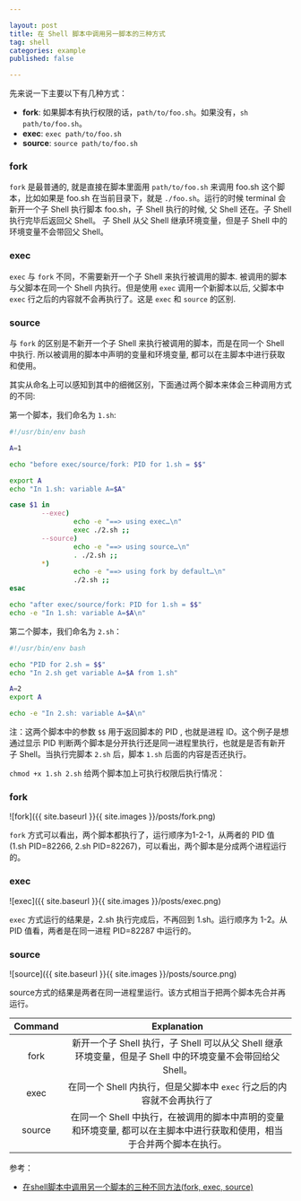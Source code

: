 ```yaml
---

layout: post
title: 在 Shell 脚本中调用另一脚本的三种方式
tag: shell
categories: example
published: false

---
```


先来说一下主要以下有几种方式：

- **fork**: 如果脚本有执行权限的话，`path/to/foo.sh`。如果没有，`sh path/to/foo.sh`。
- **exec**: `exec path/to/foo.sh`
- **source**: `source path/to/foo.sh`

### fork

`fork` 是最普通的, 就是直接在脚本里面用 `path/to/foo.sh` 来调用
 foo.sh 这个脚本，比如如果是 foo.sh 在当前目录下，就是 `./foo.sh`。运行的时候 terminal 会新开一个子 Shell 执行脚本 foo.sh，子 Shell 执行的时候, 父 Shell 还在。子 Shell 执行完毕后返回父 Shell。 子 Shell 从父 Shell 继承环境变量，但是子 Shell 中的环境变量不会带回父 Shell。

### exec

`exec` 与 `fork` 不同，不需要新开一个子 Shell 来执行被调用的脚本.  被调用的脚本与父脚本在同一个 Shell 内执行。但是使用 `exec` 调用一个新脚本以后, 父脚本中 `exec` 行之后的内容就不会再执行了。这是 `exec` 和 `source` 的区别.

### source

与 `fork` 的区别是不新开一个子 Shell 来执行被调用的脚本，而是在同一个 Shell 中执行. 所以被调用的脚本中声明的变量和环境变量, 都可以在主脚本中进行获取和使用。

其实从命名上可以感知到其中的细微区别，下面通过两个脚本来体会三种调用方式的不同:

第一个脚本，我们命名为 `1.sh`:

```sh
#!/usr/bin/env bash

A=1

echo "before exec/source/fork: PID for 1.sh = $$"

export A
echo "In 1.sh: variable A=$A"

case $1 in
        --exec)
                echo -e "==> using exec…\n"
                exec ./2.sh ;;
        --source)
                echo -e "==> using source…\n"
                . ./2.sh ;;
        *)
                echo -e "==> using fork by default…\n"
                ./2.sh ;;
esac

echo "after exec/source/fork: PID for 1.sh = $$"
echo -e "In 1.sh: variable A=$A\n"
```

第二个脚本，我们命名为 `2.sh`：

```sh
#!/usr/bin/env bash

echo "PID for 2.sh = $$"
echo "In 2.sh get variable A=$A from 1.sh"

A=2
export A

echo -e "In 2.sh: variable A=$A\n"
```

注：这两个脚本中的参数 `$$` 用于返回脚本的 PID , 也就是进程 ID。这个例子是想通过显示 PID 判断两个脚本是分开执行还是同一进程里执行，也就是是否有新开子 Shell。当执行完脚本 `2.sh` 后，脚本 `1.sh` 后面的内容是否还执行。

`chmod +x 1.sh 2.sh` 给两个脚本加上可执行权限后执行情况：

### fork

![fork]({{ site.baseurl }}{{ site.images }}/posts/fork.png)

`fork` 方式可以看出，两个脚本都执行了，运行顺序为1-2-1，从两者的 PID 值(1.sh PID=82266, 2.sh PID=82267)，可以看出，两个脚本是分成两个进程运行的。

### exec

![exec]({{ site.baseurl }}{{ site.images }}/posts/exec.png)

`exec` 方式运行的结果是，2.sh 执行完成后，不再回到 1.sh。运行顺序为 1-2。从 PID 值看，两者是在同一进程 PID=82287 中运行的。

### source

![source]({{ site.baseurl }}{{ site.images }}/posts/source.png)

source方式的结果是两者在同一进程里运行。该方式相当于把两个脚本先合并再运行。

Command | Explanation
:---:   | :---:
fork    | 新开一个子 Shell 执行，子 Shell 可以从父 Shell 继承环境变量，但是子 Shell 中的环境变量不会带回给父 Shell。
exec    | 在同一个 Shell 内执行，但是父脚本中 `exec` 行之后的内容就不会再执行了
source  | 在同一个 Shell 中执行，在被调用的脚本中声明的变量和环境变量, 都可以在主脚本中进行获取和使用，相当于合并两个脚本在执行。

参考：
- [在shell脚本中调用另一个脚本的三种不同方法(fork, exec, source)](http://www.361way.com/shell-process/1126.html)
